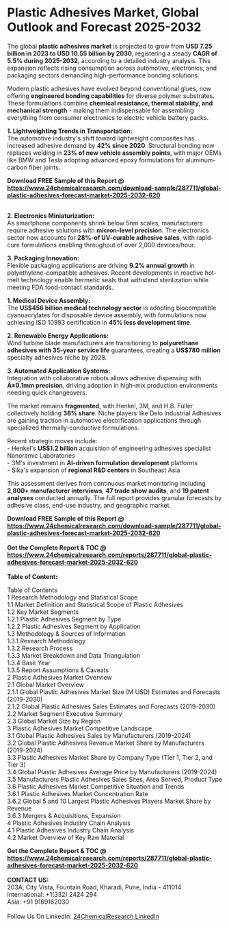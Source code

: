 <h1>Plastic Adhesives Market, Global Outlook and Forecast 2025-2032</h1><p>The global <strong>plastic adhesives market</strong> is projected to grow from <strong>USD 7.25 billion in 2023 to USD 10.55 billion by 2030</strong>, registering a steady <strong>CAGR of 5.5% during 2025-2032</strong>, according to a detailed industry analysis. This expansion reflects rising consumption across automotive, electronics, and packaging sectors demanding high-performance bonding solutions.</p><p>Modern plastic adhesives have evolved beyond conventional glues, now offering <strong>engineered bonding capabilities</strong> for diverse polymer substrates. These formulations combine <strong>chemical resistance, thermal stability, and mechanical strength</strong> - making them indispensable for assembling everything from consumer electronics to electric vehicle battery packs.</p><p><strong>1. Lightweighting Trends in Transportation:</strong><br>
The automotive industry's shift toward lightweight composites has increased adhesive demand by <strong>42% since 2020</strong>. Structural bonding now replaces welding in <strong>23% of new vehicle assembly points</strong>, with major OEMs like BMW and Tesla adopting advanced epoxy formulations for aluminum-carbon fiber joints.</p><div><b>Download FREE Sample of this Report @ 
            <a href="https://www.24chemicalresearch.com/download-sample/287711/global-plastic-adhesives-forecast-market-2025-2032-620">
            https://www.24chemicalresearch.com/download-sample/287711/global-plastic-adhesives-forecast-market-2025-2032-620</a></b></div><br><p><strong>2. Electronics Miniaturization:</strong><br>
As smartphone components shrink below 5nm scales, manufacturers require adhesive solutions with <strong>micron-level precision</strong>. The electronics sector now accounts for <strong>28%-of UV-curable adhesive sales</strong>, with rapid-cure formulations enabling throughput of over 2,000 devices/hour.</p><p><strong>3. Packaging Innovation:</strong><br>
Flexible packaging applications are driving <strong>9.2% annual growth</strong> in polyethylene-compatible adhesives. Recent developments in reactive hot-melt technology enable hermetic seals that withstand sterilization while meeting FDA food-contact standards.</p><p><strong>1. Medical Device Assembly:</strong><br>
The <strong>US$456 billion medical technology sector</strong> is adopting biocompatible cyanoacrylates for disposable device assembly, with formulations now achieving ISO 10993 certification in <strong>45% less development time</strong>.</p><p><strong>2. Renewable Energy Applications:</strong><br>
Wind turbine blade manufacturers are transitioning to <strong>polyurethane adhesives with 35-year service life</strong> guarantees, creating a <strong>US$780 million</strong> specialty adhesives niche by 2028.</p><p><strong>3. Automated Application Systems:</strong><br>
Integration with collaborative robots allows adhesive dispensing with <strong>Â±0.1mm precision</strong>, driving adoption in high-mix production environments needing quick changeovers.</p><p>The market remains <strong>fragmented</strong>, with Henkel, 3M, and H.B. Fuller collectively holding <strong>38% share</strong>. Niche players like Delo Industrial Adhesives are gaining traction in automotive electrification applications through specialized thermally-conductive formulations.</p><p>Recent strategic moves include:<br>
- Henkel's <strong>US$1.2 billion</strong> acquisition of engineering adhesives specialist Nanoramic Laboratories<br>
- 3M's investment in <strong>AI-driven formulation development</strong> platforms<br>
- Sika's expansion of <strong>regional R&amp;D centers</strong> in Southeast Asia</p><p>This assessment derives from continuous market monitoring including <strong>2,800+ manufacturer interviews</strong>, <strong>47 trade show audits</strong>, and <strong>19 patent analyses</strong> conducted annually. The full report provides granular forecasts by adhesive class, end-use industry, and geographic market.</p><div><b>Download FREE Sample of this Report @ 
            <a href="https://www.24chemicalresearch.com/download-sample/287711/global-plastic-adhesives-forecast-market-2025-2032-620">
            https://www.24chemicalresearch.com/download-sample/287711/global-plastic-adhesives-forecast-market-2025-2032-620</a></b></div><br><div><b>Get the Complete Report & TOC @ 
            <a href="https://www.24chemicalresearch.com/reports/287711/global-plastic-adhesives-forecast-market-2025-2032-620">
            https://www.24chemicalresearch.com/reports/287711/global-plastic-adhesives-forecast-market-2025-2032-620</a></b></div><br>
            <b>Table of Content:</b><p>Table of Contents<br />
1 Research Methodology and Statistical Scope<br />
1.1 Market Definition and Statistical Scope of Plastic Adhesives<br />
1.2 Key Market Segments<br />
1.2.1 Plastic Adhesives Segment by Type<br />
1.2.2 Plastic Adhesives Segment by Application<br />
1.3 Methodology & Sources of Information<br />
1.3.1 Research Methodology<br />
1.3.2 Research Process<br />
1.3.3 Market Breakdown and Data Triangulation<br />
1.3.4 Base Year<br />
1.3.5 Report Assumptions & Caveats<br />
2 Plastic Adhesives Market Overview<br />
2.1 Global Market Overview<br />
2.1.1 Global Plastic Adhesives Market Size (M USD) Estimates and Forecasts (2019-2030)<br />
2.1.2 Global Plastic Adhesives Sales Estimates and Forecasts (2019-2030)<br />
2.2 Market Segment Executive Summary<br />
2.3 Global Market Size by Region<br />
3 Plastic Adhesives Market Competitive Landscape<br />
3.1 Global Plastic Adhesives Sales by Manufacturers (2019-2024)<br />
3.2 Global Plastic Adhesives Revenue Market Share by Manufacturers (2019-2024)<br />
3.3 Plastic Adhesives Market Share by Company Type (Tier 1, Tier 2, and Tier 3)<br />
3.4 Global Plastic Adhesives Average Price by Manufacturers (2019-2024)<br />
3.5 Manufacturers Plastic Adhesives Sales Sites, Area Served, Product Type<br />
3.6 Plastic Adhesives Market Competitive Situation and Trends<br />
3.6.1 Plastic Adhesives Market Concentration Rate<br />
3.6.2 Global 5 and 10 Largest Plastic Adhesives Players Market Share by Revenue<br />
3.6.3 Mergers & Acquisitions, Expansion<br />
4 Plastic Adhesives Industry Chain Analysis<br />
4.1 Plastic Adhesives Industry Chain Analysis<br />
4.2 Market Overview of Key Raw Material</p><div><b>Get the Complete Report & TOC @ 
            <a href="https://www.24chemicalresearch.com/reports/287711/global-plastic-adhesives-forecast-market-2025-2032-620">
            https://www.24chemicalresearch.com/reports/287711/global-plastic-adhesives-forecast-market-2025-2032-620</a></b></div><br><b>CONTACT US:</b><br>
            203A, City Vista, Fountain Road, Kharadi, Pune, India - 411014<br>
            International: +1(332) 2424 294<br>
            Asia: +91 9169162030 <br><br>
            Follow Us On LinkedIn: <a href="https://www.linkedin.com/company/24chemicalresearch/">24ChemicalResearch LinkedIn</a>